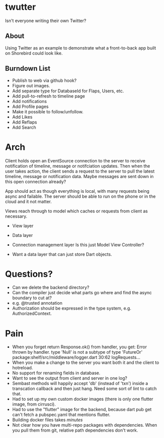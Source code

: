 # twutter

Isn't everyone writing their own Twitter?

## About
Using Twitter as an example to demonstrate what a front-to-back app
built on Shorebird could look like.

## Burndown List
- Publish to web via github hook?
- Figure out images.
- Add separate type for DatabaseId for Flaps, Users, etc.
- Add pull-to-refresh to timeline page
- Add notifications
- Add Profile pages
- Make it possible to follow/unfollow.
- Add Likes
- Add Reflaps
- Add Search

# Arch
Client holds open an EventSource connection to the server to receive
notification of timeline, message or notifciation updates.
Then when the user takes action, the client sends a request to the
server to pull the latest timeline, message or notification data.
Maybe messages are sent down in this open connection already?

App should act as though everything is local, with many requests being
async and failable.  The server should be able to run on the phone or in
the cloud and it not matter.


Views reach through to model which caches or requests from client as necessary.



* View layer
* Data layer
* Connection management layer
Is this just Model View Controller?

* Want a data layer that can just store Dart objects.


# Questions?
- Can we delete the backend directory?
- Can the compiler just decide what parts go where and find the async boundary
  to cut at?
- e.g. @trusted annotation
- Authorization should be expressed in the type system, e.g. AuthorizedContext.


# Pain
* When you forget return Response.ok() from handler, you get:
Error thrown by handler.
type 'Null' is not a subtype of type 'FutureOr<Response>'
package:shelf/src/middleware/logger.dart 30:62  logRequests.<fn>.<fn>.<fn>
* When you make a change to the server you want both it and the client to hotreload.
* No support for renaming fields in database.
* Want to see the output from client and server in one log?
* Sembast methods will happily accept 'db' (instead of 'txn') inside a transcation callback and then just hang.  Need some sort of lint to catch that.
* Had to set up my own custom docker images (there is only one flutter image, from cirrusci).
* Had to use the "flutter" image for the backend, because dart pub get can't fetch a pubspec.yaml that mentions flutter.
* Building docker files takes *minutes*
* Not clear how you have multi-repo packages with dependencies.  When you pull them from git, relative path dependencies don't work.